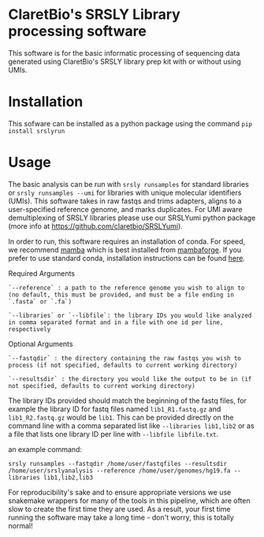 # ClaretBio's SRSLY Library processing software 
This software is for the basic informatic processing of sequencing data 
generated using ClaretBio's SRSLY library prep kit with or without using UMIs.

# Installation

This sofware can be installed as a python package using the command
`pip install srslyrun`

# Usage

The basic analysis can be run with `srsly runsamples` for standard libraries
or `srsly runsamples --umi` for libraries with unique molecular identifiers (UMIs).
This software takes in raw fastqs and trims adapters, aligns to a user-specified
reference genome, and marks duplicates. For UMI aware demultiplexing of SRSLY libraries
please use our SRSLYumi python package (more info at https://github.com/claretbio/SRSLYumi). 

In order to run, this software requires an installation of conda. For speed, we recommend [mamba](https://mamba.readthedocs.io/en/latest/installation.html) which is best installed from [mambaforge](https://github.com/conda-forge/miniforge#mambaforge). If you prefer to use standard conda, installation instructions can be found [here](https://docs.conda.io/en/latest/miniconda.html#latest-miniconda-installer-links). 

Required Arguments
    
    `--reference` : a path to the reference genome you wish to align to (no default, this must be provided, and must be a file ending in `.fasta` or `.fa`)
    
    `--libraries` or `--libfile`: the library IDs you would like analyzed in comma separated format and in a file with one id per line, respectively
    
Optional Arguments


    `--fastqdir` : the directory containing the raw fastqs you wish to process (if not specified, defaults to current working directory)
    
    `--resultsdir` : the directory you would like the output to be in (if not specified, defaults to current working directory)

The library IDs provided should match the beginning of the fastq files, for example the library ID for fastq files named `lib1_R1.fastq.gz` and `lib1_R2.fastq.gz` would be `lib1`. This can be provided directly on the command line with a comma separated list like `--libraries lib1,lib2` or as a file that lists one library ID per line with `--libfile libfile.txt`.

an example command:

`srsly runsamples --fastqdir /home/user/fastqfiles --resultsdir /home/user/srslyanalysis --reference /home/user/genomes/hg19.fa --libraries lib1,lib2,lib3`

For reproducibility's sake and to ensure appropriate versions we use snakemake wrappers for many of the tools in this pipeline, which are often slow to create the first time they are used. As a result, your first time running the software may take a long time - don't worry, this is totally normal!
